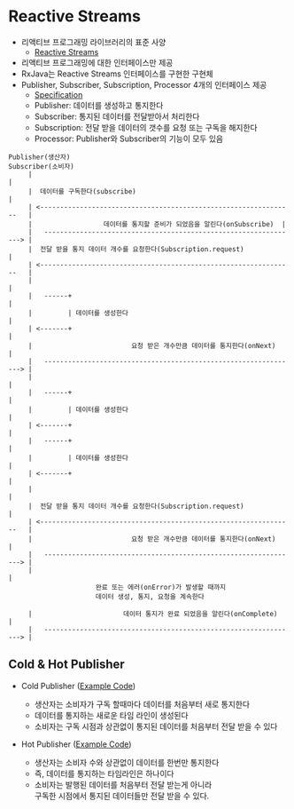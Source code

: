 
# Reactive Streams

- 리액티브 프로그래밍 라이브러리의 표준 사양
    - [Reactive Streams](https://github.com/reactive-streams/reactive-streams-jvm)
- 리액티브 프로그래밍에 대한 인터페이스만 제공
- RxJava는 Reactive Streams 인터페이스를 구현한 구현체
- Publisher, Subscriber, Subscription, Processor 4개의 인터페이스 제공
    - [Specification](https://github.com/reactive-streams/reactive-streams-jvm#specification)
    - Publisher: 데이터를 생성하고 통지한다
    - Subscriber: 통지된 데이터를 전달받아서 처리한다
    - Subscription: 전달 받을 데이터의 갯수를 요청 또는 구독을 해지한다
    - Processor: Publisher와 Subscriber의 기능이 모두 있음

```text
Publisher(생산자)                                                  Subscriber(소비자)
     |                                                                     |
     |  데이터를 구독한다(subscribe)                                        |
     | <----------------------------------------------------------------   |
     |                  데이터를 통지할 준비가 되었음을 알린다(onSubscribe)  |
     |   ----------------------------------------------------------------> |
     |  전달 받을 통지 데이터 개수를 요청한다(Subscription.request)          |
     | <----------------------------------------------------------------   |
     |                                                                     |
     |   ------+                                                           |
     |         | 데이터를 생성한다                                          |
     | <-------+                                                           |
     |                         요청 받은 개수만큼 데이터를 통지한다(onNext)  |
     |   ----------------------------------------------------------------> |
     |                                                                     |
     |   ------+                                                           |
     |         | 데이터를 생성한다                                          |
     | <-------+                                                           |
     |   ------+                                                           |
     |         | 데이터를 생성한다                                          |
     | <-------+                                                           |
     |                                                                     |
     |  전달 받을 통지 데이터 개수를 요청한다(Subscription.request)          |
     | <----------------------------------------------------------------   |
     |                         요청 받은 개수만큼 데이터를 통지한다(onNext)  |
     |   ----------------------------------------------------------------> |
     |                                                                     |
                      완료 또는 에러(onError)가 발생할 때까지
                      데이터 생성, 통지, 요청을 계속한다
                     
     |                       데이터 통지가 완료 되었음을 알린다(onComplete)  |
     |   ----------------------------------------------------------------> |
```

## Cold & Hot Publisher

- Cold Publisher ([Example Code](../src/main/java/me/zeroest/rxjava/coldhot/ColdPublisherExample.java))
    - 생산자는 소비자가 구독 할때마다 데이터를 처음부터 새로 통지한다
    - 데이터를 통지하는 새로운 타임 라인이 생성된다
    - 소비자는 구독 시점과 상관없이 통지된 데이터를 처음부터 전달 받을 수 있다

- Hot Publisher ([Example Code](../src/main/java/me/zeroest/rxjava/coldhot/HotPublisherExample.java))
    - 생산자는 소비자 수와 상관없이 데이터를 한번만 통지한다
    - 즉, 데이터를 통지하는 타임라인은 하나이다
    - 소비자는 발행된 데이터를 처음부터 전달 받는게 아니라  
      구독한 시점에서 통지된 데이터들만 전달 받을 수 있다.
